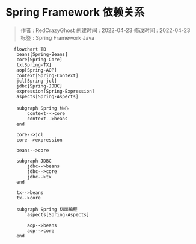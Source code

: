 # Spring Framework 依赖关系
> 作者 : RedCrazyGhost
> 创建时间 : 2022-04-23
> 修改时间 : 2022-04-23
> 标签 :  <span class="badge   bg-success ">Spring Framework</span>  <span class="badge   bg-primary ">Java</span> 

```mermaid
   flowchart TB
    beans[Spring-Beans]
    core[Spring-Core]
    tx[Spring-TX]
    aop[Spring-AOP]
    context[Spring-Context]
    jcl[Spring-jcl]
    jdbc[Spring-JDBC]
    expression[Spring-Expression]
    aspects[Spring-Aspects]
    
    subgraph Spring 核心
        context-->core
        context-->beans
    end
    
    core-->jcl
    core-->expression
    
    beans-->core
    
    subgraph JDBC
        jdbc-->beans
        jdbc-->core
        jdbc-->tx
    end

    tx-->beans
    tx-->core

    subgraph Spring 切面编程
        aspects[Spring-Aspects]

        aop-->beans
        aop-->core
    end
```